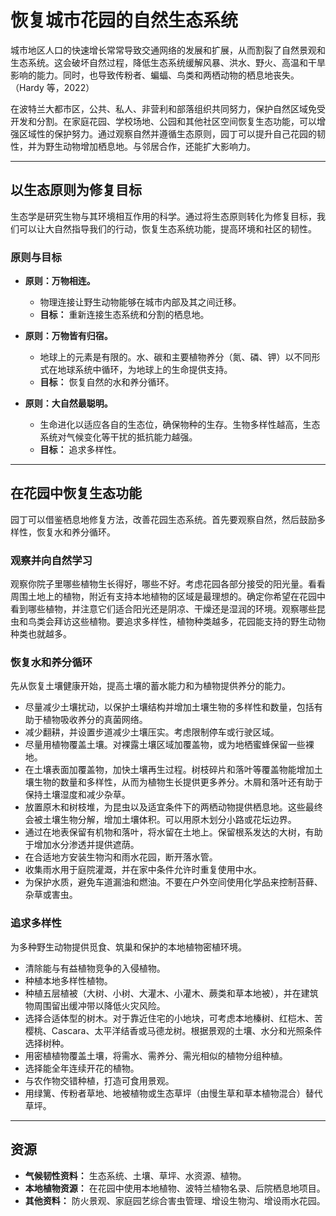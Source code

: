 # 恢复城市花园的自然生态系统

城市地区人口的快速增长常常导致交通网络的发展和扩展，从而割裂了自然景观和生态系统。这会破坏自然过程，降低生态系统缓解风暴、洪水、野火、高温和干旱影响的能力。同时，也导致传粉者、蝙蝠、鸟类和两栖动物的栖息地丧失。（Hardy 等，2022）

在波特兰大都市区，公共、私人、非营利和部落组织共同努力，保护自然区域免受开发和分割。在家庭花园、学校场地、公园和其他社区空间恢复生态功能，可以增强区域性的保护努力。通过观察自然并遵循生态原则，园丁可以提升自己花园的韧性，并为野生动物增加栖息地。与邻居合作，还能扩大影响力。

---

## 以生态原则为修复目标

生态学是研究生物与其环境相互作用的科学。通过将生态原则转化为修复目标，我们可以让大自然指导我们的行动，恢复生态系统功能，提高环境和社区的韧性。

### 原则与目标

- **原则：万物相连。**  
  - 物理连接让野生动物能够在城市内部及其之间迁移。  
  - **目标：** 重新连接生态系统和分割的栖息地。

- **原则：万物皆有归宿。**  
  - 地球上的元素是有限的。水、碳和主要植物养分（氮、磷、钾）以不同形式在地球系统中循环，为地球上的生命提供支持。  
  - **目标：** 恢复自然的水和养分循环。

- **原则：大自然最聪明。**  
  - 生命进化以适应各自的生态位，确保物种的生存。生物多样性越高，生态系统对气候变化等干扰的抵抗能力越强。  
  - **目标：** 追求多样性。

---

## 在花园中恢复生态功能

园丁可以借鉴栖息地修复方法，改善花园生态系统。首先要观察自然，然后鼓励多样性，恢复水和养分循环。

### 观察并向自然学习

观察你院子里哪些植物生长得好，哪些不好。考虑花园各部分接受的阳光量。看看周围土地上的植物，附近有支持本地植物的区域是最理想的。确定你希望在花园中看到哪些植物，并注意它们适合阳光还是阴凉、干燥还是湿润的环境。观察哪些昆虫和鸟类会拜访这些植物。要追求多样性，植物种类越多，花园能支持的野生动物种类也就越多。

### 恢复水和养分循环

先从恢复土壤健康开始，提高土壤的蓄水能力和为植物提供养分的能力。

- 尽量减少土壤扰动，以保护土壤结构并增加土壤生物的多样性和数量，包括有助于植物吸收养分的真菌网络。
- 减少翻耕，并设置步道减少土壤压实。考虑限制停车或行驶区域。
- 尽量用植物覆盖土壤。对裸露土壤区域加覆盖物，或为地栖蜜蜂保留一些裸地。
- 在土壤表面加覆盖物，加快土壤再生过程。树枝碎片和落叶等覆盖物能增加土壤生物的数量和多样性，从而为植物生长提供更多养分。木屑和落叶还有助于保持土壤湿度和减少杂草。
- 放置原木和树枝堆，为昆虫以及适宜条件下的两栖动物提供栖息地。这些最终会被土壤生物分解，增加土壤体积。可以用原木划分小路或花坛边界。
- 通过在地表保留有机物和落叶，将水留在土地上。保留根系发达的大树，有助于增加水分渗透并提供遮荫。
- 在合适地方安装生物沟和雨水花园，断开落水管。
- 收集雨水用于庭院灌溉，并在家中条件允许时重复使用中水。
- 为保护水质，避免车道漏油和燃油。不要在户外空间使用化学品来控制苔藓、杂草或害虫。

### 追求多样性

为多种野生动物提供觅食、筑巢和保护的本地植物密植环境。

- 清除能与有益植物竞争的入侵植物。
- 种植本地多样性植物。
- 种植五层植被（大树、小树、大灌木、小灌木、蕨类和草本地被），并在建筑物周围留出缓冲带以降低火灾风险。
- 选择合适体型的树木。对于靠近住宅的小地块，可考虑本地榛树、红桤木、苦樱桃、Cascara、太平洋结香或马德龙树。根据景观的土壤、水分和光照条件选择树种。
- 用密植植物覆盖土壤，将需水、需养分、需光相似的植物分组种植。
- 选择能全年连续开花的植物。
- 与农作物交错种植，打造可食用景观。
- 用绿篱、传粉者草地、地被植物或生态草坪（由慢生草和草本植物混合）替代草坪。

---

## 资源

- **气候韧性资料：** 生态系统、土壤、草坪、水资源、植物。
- **本地植物资源：** 在花园中使用本地植物、波特兰植物名录、后院栖息地项目。
- **其他资料：** 防火景观、家庭园艺综合害虫管理、增设生物沟、增设雨水花园。
